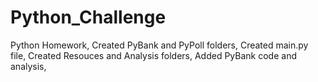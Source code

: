 # Python_Challenge
Python Homework,
Created PyBank and PyPoll folders,
Created main.py file,
Created Resouces and Analysis folders,
Added PyBank code and analysis,
